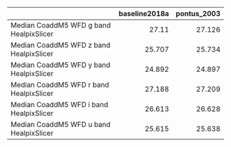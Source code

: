 |                                         |   baseline2018a |   pontus_2003 |
|:----------------------------------------|----------------:|--------------:|
| Median CoaddM5 WFD g band HealpixSlicer |          27.11  |        27.126 |
| Median CoaddM5 WFD z band HealpixSlicer |          25.707 |        25.734 |
| Median CoaddM5 WFD y band HealpixSlicer |          24.892 |        24.897 |
| Median CoaddM5 WFD r band HealpixSlicer |          27.188 |        27.209 |
| Median CoaddM5 WFD i band HealpixSlicer |          26.613 |        26.628 |
| Median CoaddM5 WFD u band HealpixSlicer |          25.615 |        25.638 |
